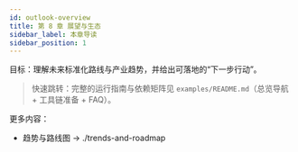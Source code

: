 ```yaml
---
id: outlook-overview
title: 第 8 章 展望与生态
sidebar_label: 本章导读
sidebar_position: 1
---
```


目标：理解未来标准化路线与产业趋势，并给出可落地的“下一步行动”。

> 快速跳转：完整的运行指南与依赖矩阵见 `examples/README.md`（总览导航 + 工具链准备 + FAQ）。

更多内容：
- 趋势与路线图 → ./trends-and-roadmap